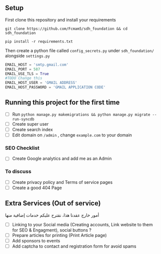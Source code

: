 ## Setup

First clone this repository and install your requirements
```shell
git clone https://github.com/Fcmam5/sdh_foundation && cd sdh_foundation

pip install -r requirements.txt
```

Then create a python file called `config_secrets.py` under `sdh_foundation/` alongside `settings.py`

```python
EMAIL_HOST = 'smtp.gmail.com'
EMAIL_PORT = 587
EMAIL_USE_TLS = True
#TODO Change this
EMAIL_HOST_USER = 'GMAIL ADDRESS'
EMAIL_HOST_PASSWORD = 'GMAIL APPLICATION CODE'
```

## Running this project for the first time
- [ ] Run `python manage.py makemigrations && python manage.py migrate --run-syncdb`
- [ ] Create super user
- [ ] Create search index
- [ ] Edit domain on `/admin` , change `example.com` to your domain

### SEO Checklist
- [ ] Create Google analytics and add me as an Admin

### To discuss
- [ ] Create privacy policy and Terms of service pages
- [ ] Create a good 404 Page

## Extra Services (Out of service)
أمور خارج عقدنا هذا، نقترح عليكم خدمات إضافية منها
- [ ] Linking to your Social media (Creating accounts, Link website to them for SEO & Engagment), social buttons ?
- [ ] Prepare articles for printing (Print Article page)
- [ ] Add sponsors to events
- [ ] Add captcha to contact and registration form for avoid spams
